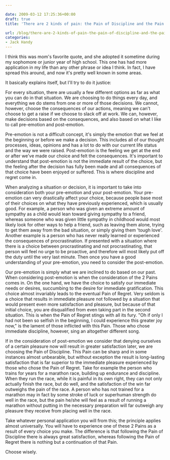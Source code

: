 ```yaml
---

date: 2009-03-12 17:25:36+00:00
draft: true
title: 'There are 2 kinds of pain: the Pain of Discipline and the Pain of Regret'

url: /blog/there-are-2-kinds-of-pain-the-pain-of-discipline-and-the-pain-of-regret
categories:
- Jack Handy
---
```


I think this was mom's favorite quote, and she adopted it sometime during my sophomore or junior year of high school. This one has had more application in my life than any other phrase or idea I think. In fact, I have spread this around, and now it's pretty well known in some areas.




It basically explains itself, but I'll try to do it justice:




For every situation, there are usually a few different options as far as what you can do in that situation. We are choosing to do things every day, and everything we do stems from one or more of those decisions. We cannot, however, choose the consequences of our actions, meaning we can't choose to get a raise if we choose to slack off at work. We can, however, make decisions based on the consequences, and also based on what I like to call pre-emotion and post-emotion.




Pre-emotion is not a difficult concept, it's simply the emotion that we feel at the beginning or before we make a decision. This includes all of our thought processes, ideas, opinions and has a lot to do with our current life status and the way we were raised. Post-emotion is the feeling we get at the end or after we've made our choice and felt the consequences. It's important to understand that post-emotion is not the immediate result of the choice, but the feeling after the decision has fully been made and all consequences of that choice have been enjoyed or suffered. This is where discipline and regret come in.




When analyzing a situation or decision, it is important to take into consideration both your pre-emotion and your post-emotion. Your pre-emotion can very drastically affect your choice, because people base most of their choices on what they have previously experienced, which is usually good. For example, a person who was given an extreme amount of sympathy as a child would lean toward giving sympathy to a friend, whereas someone who was given little sympathy in childhood would most likely look for other ways to help a friend, such as leaving them alone, trying to get them away from the bad situation, or simply giving them 'tough love'. Another example is a person who has never really learned or experienced the consequences of procrastination. If presented with a situation where there is a choice between procrastinating and not procrastinating, that person will feel no urge to be proactive, and therefore will most likely put off the duty until the very last minute. Then once you have a good understanding of your pre-emotion, you need to consider the post-emotion.




Our pre-emotion is simply what we are inclined to do based on our past. When considering post-emotion is when the consideration of the 2 Pains comes in. On the one hand, we have the choice to satisfy our immediate needs or desires, succumbing to the desire for immediate gratification. This choice almost invariably leads to the eventual Pain of Regret. Very seldom is a choice that results in immediate pleasure not followed by a situation that would present even more satisfaction and pleasure, but because of that initial choice, you are disqualified from even taking part in the second situation. This is when the Pain of Regret stings with all its fury. "Oh if only I had not been so selfish in the beginning, I could experience this greater joy now," is the lament of those inflicted with this Pain. Those who chose immediate discipline, however, sing an altogether different song.




If in the consideration of post-emotion we consider that denying ourselves of a certain pleasure now will result in greater satisfaction later, we are choosing the Pain of Discipline. This Pain can be sharp and in some instances almost unbearable, but without exception the result is long-lasting satisfaction that is far superior to the immediate pleasure experienced by those who chose the Pain of Regret. Take for example the person who trains for years for a marathon race, building up endurance and discipline. When they run the race, while it is painful in its own right, they can not only actually finish the race, but do well, and the satisfaction of the win far outweighs the pain of the race. A person who has not trained for a marathon may in fact by some stroke of luck or superhuman strength do well in the race, but the pain he/she will feel as a result of running a marathon without putting in the necessary preparation will far outweigh any pleasure they receive from placing well in the race.




Take whatever personal application you will from this; the principle applies almost universally. You will have to experience one of these 2 Pains as a result of every choice you make. The difference is that following the Pain of Discipline there is always great satisfaction, whereas following the Pain of Regret there is nothing but a continuation of that Pain. 




Choose wisely. 
